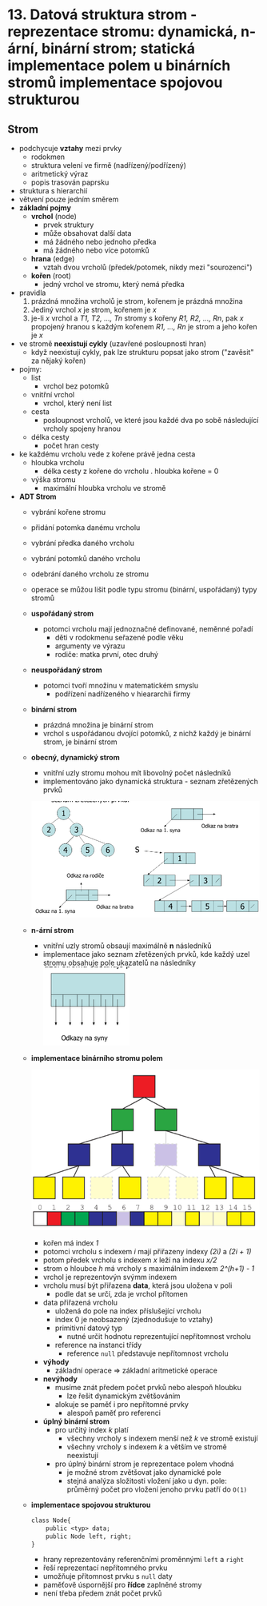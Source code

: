 # 13. Datová struktura strom - reprezentace stromu: dynamická, n-ární, binární strom; statická implementace polem u binárních stromů implementace spojovou strukturou

## Strom
- podchycuje **vztahy** mezi prvky
    - rodokmen
    - struktura velení ve firmě (nadřízený/podřízený)
    - aritmetický výraz
    - popis trasován paprsku
- struktura s hierarchií
- větvení pouze jedním směrem
- **základní pojmy**
    - **vrchol** (node)
        - prvek struktury
        - může obsahovat další data
        - má žádného nebo jednoho předka
        - má žádného nebo více potomků
    - **hrana** (edge)
        - vztah dvou vrcholů (předek/potomek, nikdy mezi "sourozenci")
    - **kořen** (root)
        - jedný vrchol ve stromu, který nemá předka
- pravidla
    1. prázdná množina vrcholů je strom, kořenem je prázdná množina
    2. Jediný vrchol *x* je strom, kořenem je *x*
    3. je-li *x* vrchol a *T1, T2, ..., Tn* stromy s kořeny *R1, R2, ..., Rn*, pak *x* propojený hranou s každým kořenem *R1, ..., Rn* je strom a jeho kořen je *x*
- ve stromě **neexistují cykly** (uzavřené posloupnosti hran)
    - když neexistují cykly, pak lze strukturu popsat jako strom ("zavěsit" za nějaký kořen)
- pojmy:
    - list
        - vrchol bez potomků
    - vnitřní vrchol
        - vrchol, který není list
    - cesta
        - posloupnost vrcholů, ve které jsou každé dva po sobě následující vrcholy spojeny hranou
    - délka cesty
        - počet hran cesty
- ke každému vrcholu vede z kořene právě jedna cesta
    - hloubka vrcholu
        - délka cesty z kořene do vrcholu
        . hloubka kořene = 0
    - výška stromu
        - maximální hloubka vrcholu ve stromě
- **ADT Strom**
    - vybrání kořene stromu
    - přidání potomka danému vrcholu
    - vybrání předka daného vrcholu
    - vybrání potomků daného vrcholu
    - odebrání daného vrcholu ze stromu
    - operace se můžou lišit podle typu stromu (binární, uspořádaný)
 typy stromů
    - **uspořádaný strom**
        - potomci vrcholu mají jednoznačné definované, neměnné pořadí
            - děti v rodokmenu seřazené podle věku
            - argumenty ve výrazu
            - rodiče: matka první, otec druhý
    - **neuspořádaný strom**
        - potomci tvoří množinu v matematickém smyslu
            - podřízení nadřízeného v hieararchii firmy
    - **binární strom**
        - prázdná množina je binární strom
        - vrchol s uspořádanou dvojící potomků, z nichž každý je binární strom, je binární strom
    - **obecný, dynamický strom**
        - vnitřní uzly stromu mohou mít libovolný počet následníků
        - implementováno jako dynamická struktura - seznam zřetězených prvků

        ![](img/dyn_tree_list.png)
    - **n-ární strom**
        - vnitřní uzly stromů obsaují maximálně **n** následníků
        - implementace jako seznam zřetězených prvků, kde každý uzel stromu obsahuje pole ukazatelů na následníky
        ![](img/n_tree.png)
    - **implementace binárního stromu polem**

        ![](img/bi_tree_array.png)
 
        - kořen má index *1*
        - potomci vrcholu s indexem *i* mají přiřazeny indexy *(2i)* a *(2i + 1)*
        - potom předek vrcholu s indexem *x* leží na indexu *x/2*
        - strom o hloubce *h* má vrcholy s maximálním indexem *2^(h+1) - 1*
        - vrchol je reprezentovýn svýmm indexem
        - vrcholu musí být přiřazena **data**, která jsou uložena v poli
            - podle dat se určí, zda je vrchol přítomen
        - data přiřazená vrcholu
            - uložená do pole na index příslušející vrcholu
            - index 0 je neobsazený (zjednodušuje to vztahy)
            - primitivní datový typ
                - nutné určit hodnotu reprezentující nepřítomnost vrcholu
            - reference na instanci třídy
                - reference `null` představuje nepřítomnost vrcholu
        - **výhody**
            - základní operace => základní aritmetické operace
        - **nevýhody**
            - musíme znát předem počet prvků nebo alespoň hloubku
                - lze řešit dynamickým zvětšováním
            - alokuje se paměť i pro nepřítomné prvky
                - alespoň paměť pro referenci
        - **úplný binární strom**
            - pro určitý index *k* platí
                - všechny vrcholy s indexem menší než *k* ve stromě existují
                - všechny vrcholy s indexem *k* a větším ve stromě neexistují
            - pro úplný binární strom je reprezentace polem vhodná
                - je možné strom zvětšovat jako dynamické pole
                - stejná analýza složitosti vložení jako u dyn. pole: průměrný počet pro vložení jenoho prvku patří do `O(1)`
    - **implementace spojovou strukturou**

        ```
        class Node{
            public <typ> data;
            public Node left, right;   
        }
        ```

        - hrany reprezentovány referenčními proměnnými `left` a `right`         
        - řeší reprezentací nepřítomného prvku
        - umožňuje přítomnost prvku s `null` daty
        - paměťově úspornější pro **řídce** zaplněné stromy
        - není třeba předem znát počet prvků
       
